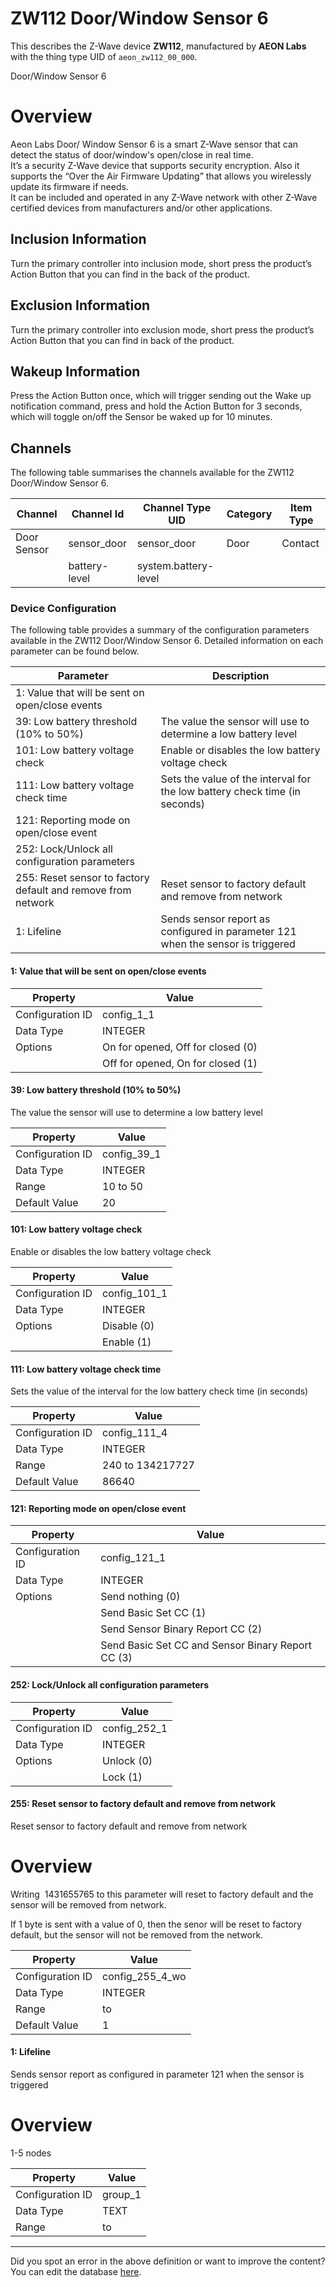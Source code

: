
# ZW112 Door/Window Sensor 6

This describes the Z-Wave device **ZW112**, manufactured by **AEON Labs** with the thing type UID of ```aeon_zw112_00_000```. 

Door/Window Sensor 6  


# Overview #

Aeon Labs Door/ Window Sensor 6 is a smart Z-Wave sensor that can detect the status of door/window's open/close in real time.   
It’s a security Z-Wave device that supports security encryption. Also it supports the “Over the Air Firmware Updating” that allows you wirelessly update its firmware if needs.   
It can be included and operated in any Z-Wave network with other Z-Wave certified devices from manufacturers and/or other applications.

  


## Inclusion Information ##

Turn the primary controller into inclusion mode, short press the product’s Action Button that you can find in the back of the product. 

  


## Exclusion Information ##

Turn the primary controller into exclusion mode, short press the product’s Action Button that you can find in back of the product. 

  


## Wakeup Information ##

Press the Action Button once, which will trigger sending out the Wake up notification command, press and hold the Action Button for 3 seconds, which will toggle on/off the Sensor be waked up for 10 minutes. 

## Channels
The following table summarises the channels available for the ZW112 Door/Window Sensor 6.

| Channel | Channel Id | Channel Type UID | Category | Item Type |
|---------|------------|------------------|----------|-----------|
| Door Sensor | sensor_door | sensor_door | Door | Contact |
|  | battery-level | system.battery-level |  |  |




### Device Configuration
The following table provides a summary of the configuration parameters available in the ZW112 Door/Window Sensor 6.
Detailed information on each parameter can be found below.

| Parameter   | Description |
|-------------|-------------|
| 1: Value that will be sent on open/close events |  |
| 39: Low battery threshold (10% to 50%) | The value the sensor will use to determine a low battery level |
| 101: Low battery voltage check | Enable or disables the low battery voltage check |
| 111: Low battery voltage check time | Sets the value of the interval for the low battery check time (in seconds) |
| 121: Reporting mode on open/close event |  |
| 252: Lock/Unlock all configuration parameters |  |
| 255: Reset sensor to factory default and remove from network | Reset sensor to factory default and remove from network |
| 1: Lifeline | Sends sensor report as configured in parameter 121 when the sensor is triggered |




#### 1: Value that will be sent on open/close events




| Property         | Value    |
|------------------|----------|
| Configuration ID | config_1_1 |
| Data Type        | INTEGER || Default Value | 0 |
| Options | On for opened, Off for closed (0) |
|  | Off for opened, On for closed (1) |






#### 39: Low battery threshold (10% to 50%)

The value the sensor will use to determine a low battery level


| Property         | Value    |
|------------------|----------|
| Configuration ID | config_39_1 |
| Data Type        | INTEGER |
| Range | 10 to 50 |
| Default Value | 20 |






#### 101: Low battery voltage check

Enable or disables the low battery voltage check


| Property         | Value    |
|------------------|----------|
| Configuration ID | config_101_1 |
| Data Type        | INTEGER || Default Value | 1 |
| Options | Disable (0) |
|  | Enable (1) |






#### 111: Low battery voltage check time

Sets the value of the interval for the low battery check time (in seconds)


| Property         | Value    |
|------------------|----------|
| Configuration ID | config_111_4 |
| Data Type        | INTEGER |
| Range | 240 to 134217727 |
| Default Value | 86640 |






#### 121: Reporting mode on open/close event




| Property         | Value    |
|------------------|----------|
| Configuration ID | config_121_1 |
| Data Type        | INTEGER || Default Value | 1 |
| Options | Send nothing (0) |
|  | Send Basic Set CC (1) |
|  | Send Sensor Binary Report CC (2) |
|  | Send Basic Set CC and Sensor Binary Report CC (3) |






#### 252: Lock/Unlock all configuration parameters




| Property         | Value    |
|------------------|----------|
| Configuration ID | config_252_1 |
| Data Type        | INTEGER || Default Value | 0 |
| Options | Unlock (0) |
|  | Lock (1) |






#### 255: Reset sensor to factory default and remove from network

Reset sensor to factory default and remove from network  


# Overview #

Writing  1431655765 to this parameter will reset to factory default and the sensor will be removed from network.

If 1 byte is sent with a value of 0, then the senor will be reset to factory default, but the sensor will not be removed from the network.


| Property         | Value    |
|------------------|----------|
| Configuration ID | config_255_4_wo |
| Data Type        | INTEGER |
| Range |  to  |
| Default Value | 1 |






#### 1: Lifeline

Sends sensor report as configured in parameter 121 when the sensor is triggered  


# Overview #

1-5 nodes


| Property         | Value    |
|------------------|----------|
| Configuration ID | group_1 |
| Data Type        | TEXT |
| Range |  to  |






---

Did you spot an error in the above definition or want to improve the content?
You can edit the database [here](http://www.cd-jackson.com/index.php/zwave/zwave-device-database/zwave-device-list/devicesummary/274).

